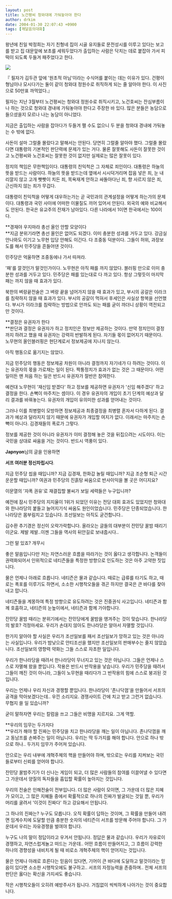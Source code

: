 ```yaml
---
layout: post
title: 노건평씨 청와대에 가둬놓아야 한다
author: drkim
date: 2004-01-30 22:07:43 +0900
tags: [깨달음의대화]
---
```

왕년에 친일 박정희는 자기 친형네 집이 시골 유지들로 문전성시를 이루고 있다는 보고를 받고 집 대문앞에 보초를 세워두었다가 출입하는 사람은 닥치는 데로 붙잡아 가서 피떡이 되도록 두들겨 패주었다고 한다. 


  ![](http://drkimz.com/technote/board/KDR/upimg/1075467072.jpg)


  『 필자가 김두관 앞에 '원초적 아님'이라는 수식어를 붙이는 데는 이유가 있다. 건평이 형님이나 모시다가는 둘이 같이 청와대 정원수로 취직하게 되는 줄 알아야 한다. 이 사진으로 50만표 까먹었다.』


필자는 지난 3월부터 노건평씨는 청와대 정원수로 취직시키고, 노건호씨는 잔심부름이나 하는 것으로 청와대 경내에 가둬놓아야 한다고 주장한 바 있다. 많은 분들은 농담으로 들으셨을지 모르나 나는 농담이 아니었다. 

지금은 출입하는 사람을 잡아다가 두들겨 팰 수도 없으니 두 분을 청와대 경내에 가둬놓는 수 밖에 없다.

사돈이 설마 그럴줄 몰랐다고 말해서는 안된다. 당연히 그럴줄 알아야 했다. 그럴줄 몰랐다면 대통령의 기본적인 판단력에 문제가 있는 거다. 물론 잘못해도 사돈이 잘못한 것이고 노건평씨와 노건호씨는 잘못한 것이 없지만 실제로는 많은 잘못이 있다. 

정치의 책임은 무한책임이다. 대통령의 친익척은 그 자체로 죄인이다. 대통령은 하늘의 뜻을 받드는 사람이다. 하늘의 뜻을 받드는데 옆에서 시시덕거리며 잡음 넣은 죄, 눈 내리깔지 않고 고개 빳빳이 치든 죄, 목욕재계 안하고 싸돌아다닌 죄, 향 사르지 않은 죄, 근신하지 않는 죄가 무겁다. 

대통령이 친익척을 어떻게 대우하는가는 곧 국민과의 관계설정을 어떻게 하는가의 문제이다. 대통령과 국민 사이에 어떠한 이물질도 끼어 있어서 안된다. 외국의 예와 비교해서도 안된다. 한국은 유교주의 잔재가 남아있다. 다른 나라에서 1이면 한국에서는 100이다. 

**경재야 우지마라 총선 올인 안할 모양이다  
**지금 분위기라면 총선 올인은 없어도 되겠다. 이미 충분한 성과를 거두고 있다. 강금실 안나와도 이기고 노무현 입당 안해도 이긴다. 다 조중동 덕분이다. 그들이 허위, 과장보도를 해서 민주당을 흔들어댄 것이다. 

민주당은 억울하면 조중동에나 가서 따져라. 

'패'를 깔것인가 말것인가이다. 노무현은 아직 패를 까지 않았다. 블러핑 만으로 이미 충분한 성과를 거두고 있다. 민주당은 패를 있는대로 다 까고 있다. 항상 그렇듯이 마지막 패는 까지 않을 때 효과가 있다. 

북한의 벼랑끝전술은 그 벼랑 끝을 넘어가지 않을 때 효과가 있고, 부시의 공갈은 이라크를 침략하지 않을 때 효과가 있다. 부시의 공갈이 먹혀서 후세인은 사실상 항복을 선언했다. 부시가 이라크를 침략하는 방법으로 안까도 되는 패를 굳이 까더니 상황이 역전되고 만 것이다. 

**결정은 유권자가 한다  
**판단과 결정은 유권자가 하고 정치인은 정보만 제공하는 것이다. 만약 정치인이 결정까지 하려고 했을 때 유권자는 강력히 반발하게 된다. 자기들 몫이 없어지기 때문이다. 노무현의 올인블러핑은 현단계로서 정보제공에 지나지 않는다. 

아직 행동으로 옮기지는 않았다. 

지금 민주당의 행동은 정보제공 차원이 아니라 결정까지 자기네가 다 하려는 것이다. 이는 유권자의 몫을 가로채는 일이 된다. 짝퉁정치가 효과가 없는 것은 그 때문이다. 어떤 일이든 맨 처음 하는 일은 반드시 유권자가 절반은 참여한다. 

예컨대 노무현이 '재신임 받겠다' 하고 정보를 제공하면 유권자가 '신임 해주겠다' 하고 결정을 한다. 손뼉이 마주치는 셈이다. 이 경우 유권자의 개입이 초기 단계의 예상과 달리 결과를 바꿔놓는다. 유권자의 개입이 유의미한 성과를 얻어내는 것이다.

그러나 이를 최병렬이 모방하면 정보제공과 최종결정을 최병렬 혼자서 다하게 된다. 결과가 예상과 달라지지 않기 때문에 유권자가 개입할 여지가 없다. 이래서는 마주치는 손뼉이 아니다. 김경재들의 폭로가 그렇다. 

정보를 제공한 것이 아니라 유권자가 이미 결정해 놓은 것을 뒤집으려는 시도이다. 이는 국민을 상대로 싸움을 거는 것이다. 반드시 역풍이 있다. 

**Japnyon**님의 글을 인용하면   


**서프 여러분 정신차립시다**.

지금 민주당 씹을 때입니까? 지금 김경재, 한화갑 놀릴 때입니까? 지금 조순형 퇴근 시간 운운할 때입니까? 여권과 민주당의 진흙탕 싸움으로 반사이익을 볼 곳은 어디지요? 

이문열의 '자폭 권유'로 재결집할 불씨가 보일 세력들은 누구입니까? 

예전에 잠시 민주당의 지지율이 1위가 되었던 이유는 전당 대회 효과도 있었지만 청와대와 한나라당의 붙들고 늘어지기식 싸움도 원인이었습니다. 민주당은 단종되었습니다. 한나라당은 몸부림치고 있습니다. 조선일보는 아직도 굳건합니다.. 

김수환 추기경은 정신이 오락가락합니다. 올라오는 글들의 대부분이 잔민당 꿀밤 때리기이군요. 제발 제발..이젠 그들을 역사의 뒤안길로 보내줍시다.. 

그런 말 있죠? 개무시 

좋은 말씀입니다만 저는 자연스러운 흐름을 따라가는 것이 옳다고 생각합니다. 논객들이 권력화되어서 인위적으로 네티즌들을 특정한 방향으로 인도하는 것은 아주 고약한 짓입니다. 

물은 언제나 아래로 흐릅니다. 네티즌은 물과 같습니다. 때로는 급류를 타기도 하고, 때로는 폭포를 이루기도 하면서, 소소한 시행착오들을 겪곤 하지만 결국은 큰 바다를 찾아내고 맙니다. 

네티즌들을 계몽하여 특정 방향으로 유도하려는 것은 진중권식 사고입니다. 네티즌과 함께 호흡하고, 네티즌의 눈높이에서, 네티즌과 함께 가야합니다. 

잔민당 꿀밤 때리는 분위기에서는 잔민당에게 꿀밤을 앵겨주는 것이 맞습니다. 한나라당의 발호? 걱정마세요. 우리가 손대지 않아도 한나라당은 알아서 자멸할 것입니다.

한가지 알아야 할 사실은 우리가 조선일보를 패서 조선일보가 망하고 있는 것은 아니라는 사실입니다. 우리가 밤낮으로 안티조선을 했지만 조선일보의 판매부수는 줄지 않았습니다. 조선일보의 영향력 약화는 그들 스스로 자초한 일입니다. 

우리가 한나라당을 때려서 한나라당이 무너지고 있는 것은 아닙니다. 그들은 언제나 스스로 자멸해 왔을 뿐입니다. 작용은 반드시 반작용을 낳습니다. 우리가 민주당을 때려서 그들이 깨진 것이 아니라, 그들이 노무현을 때리다가 그 반작용의 힘에 스스로 붕괴된 것입니다. 

우리는 언제나 우리 자신과 경쟁할 뿐입니다. 한나라당이 '존나닥껌'을 만들어서 서프의 공격을 막아보겠다는데.. 우낀 소리지요. 경쟁사이트 간에 치고 받고 그런거 없습니다. 무협지 쓸 일 있습니까? 

굳이 말하자면 우리는 칼럼을 쓰고 그들은 비명을 지르지요. 그게 역할.

**우리의 임무는 두가지다  
**우리가 해야 할 진짜는 민주당을 치고 한나라당을 깨는 일이 아닙니다. 존나닥껌을 깨고 동남프를 손봐주는 일이 아닙니다. 우리는 딱 두가지를 해야 합니다. 안으로 하나 밖으로 하나.. 두가지 임무가 주어져 있습니다. 

안으로는 우리 내부에 개혁주체의 핵을 만들어야 하며, 밖으로는 우리를 지켜보는 국민들로부터 신뢰를 얻어야 합니다. 

잔민당 꿀밤주기가 더 신나는 게임이 되고, 더 많은 사람들의 참여를 이끌어낼 수 있다면 그 가운데서 양질의 독자들을 흡입할 확률이 높아지는 것입니다. 

우리의 전술은 인해전술이 전부입니다. 더 많은 사람이 모이면, 그 가운데 더 많은 지혜가 모이고, 그 많은 지혜들 중에서 확률적으로 하나의 진짜가 발굴되는 것일 뿐, 우리가 머리를 굴려서 '이것이 진짜다' 하고 강요해서 안됩니다.

그 하나의 진짜는? 누구도 모릅니다. 오직 확률이 답하는 것이며, 그 확률을 만들어 내려면 임계수치에 도달할 만큼 충분한 숫자의 네티즌이 서프를 방문해 주어야 합니다. 그 가운데서 우리는 자유경쟁을 벌여야 합니다. 

누구도 나의 말이 정답이라고 우겨서 안됩니다. 정답은 물과 같습니다. 우리가 자유로이 경쟁하고, 자연스럽게놀고 떠드는 가운데.. 어떤 흐름이 만들어지고, 그 흐름이 강력한 하나의 경향성을 내비치게 될 때 비로소 개혁주체의 핵이 얻어지는 것입니다. 

물은 언제나 아래로 흐른다는 믿음이 있다면, 기어이 큰 바다에 도달하고 말것이라는 믿음이 있다면 소소한 시행착오에도 불구하고.. 서프의 자정능력을 존중하며.. 전체 서프의 판단은 옳다는 확신을 가지셔도 좋습니다. 

작은 시행착오들이 오히려 예방주사가 됩니다. 거침없이 씩씩하게 나아가는 것이 중요합니다.